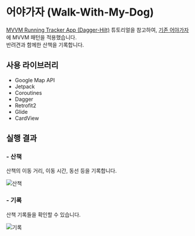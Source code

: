 어야가자 (Walk-With-My-Dog)
==
[MVVM Running Tracker App (Dagger-Hilt)](https://www.youtube.com/playlist?list=PLQkwcJG4YTCQ6emtoqSZS2FVwZR9FT3BV) 튜토리얼을 참고하여,
[기존 어야가자](https://github.com/summerdewyes/walks-with-my-dog-portfolio)에 MVVM 패턴을 적용했습니다.   
반려견과 함께한 산책을 기록합니다.
   
   
## 사용 라이브러리

* Google Map API
* Jetpack
* Coroutines
* Dagger
* Retrofit2
* Glide
* CardView
   
   
## 실행 결과

### - 산책
산책의 이동 거리, 이동 시간, 동선 등을 기록합니다.

![산책](https://user-images.githubusercontent.com/74890579/132471565-d2f71eac-984b-4c19-afc4-340f750884ee.gif)


### - 기록
산책 기록들을 확인할 수 있습니다.

![기록](https://user-images.githubusercontent.com/74890579/132471776-91732edf-ba07-4b1f-afb6-b7adacab1311.gif)







